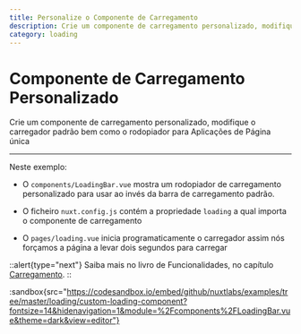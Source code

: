 ```yaml
---
title: Personalize o Componente de Carregamento
description: Crie um componente de carregamento personalizado, modifique o carregador padrão bem como o rodopiador para Aplicações de Página única
category: loading
---
```


# Componente de Carregamento Personalizado

Crie um componente de carregamento personalizado, modifique o carregador padrão bem como o rodopiador para Aplicações de Página única

---

Neste exemplo:

- O `components/LoadingBar.vue` mostra um rodopiador de carregamento personalizado para usar ao invés da barra de carregamento padrão.

- O ficheiro `nuxt.config.js` contém a propriedade `loading` a qual importa o componente de carregamento

- O `pages/loading.vue` inicia programaticamente o carregador assim nós forçamos a página a levar dois segundos para carregar

::alert{type="next"}
Saiba mais no livro de Funcionalidades, no capítulo [Carregamento](/docs/features/loading).
::

:sandbox{src="https://codesandbox.io/embed/github/nuxtlabs/examples/tree/master/loading/custom-loading-component?fontsize=14&hidenavigation=1&module=%2Fcomponents%2FLoadingBar.vue&theme=dark&view=editor"}
